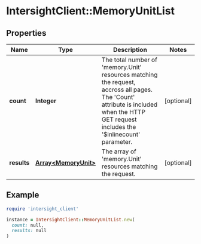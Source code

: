 # IntersightClient::MemoryUnitList

## Properties

| Name | Type | Description | Notes |
| ---- | ---- | ----------- | ----- |
| **count** | **Integer** | The total number of &#39;memory.Unit&#39; resources matching the request, accross all pages. The &#39;Count&#39; attribute is included when the HTTP GET request includes the &#39;$inlinecount&#39; parameter. | [optional] |
| **results** | [**Array&lt;MemoryUnit&gt;**](MemoryUnit.md) | The array of &#39;memory.Unit&#39; resources matching the request. | [optional] |

## Example

```ruby
require 'intersight_client'

instance = IntersightClient::MemoryUnitList.new(
  count: null,
  results: null
)
```

